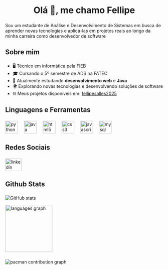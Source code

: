 <h1 align="center">Olá 👋, me chamo Fellipe</h1>

###

<p align="left">Sou um estudante de Análise e Desenvolvimento de Sistemas em busca de aprender novas tecnologias e aplicá-las em projetos reais ao longo da minha carreira como desenvolvedor de software</p>

###

<h2 align="left">Sobre mim</h2>

###

- 🖥️ Técnico em informática pela FIEB 
- 🎓 Cursando o 5º semestre de ADS na FATEC
- 📖 Atualmente estudando **desenvolvimento web** e **Java**
- 🌍 Explorando novas tecnologias e desenvolvendo soluções de software
- 🌐 Meus projetos disponíveis em: [fellipesalles2025](https://github.com/fellipesalles2025?tab=repositories)

###

<h2 align="left">Linguagens e Ferramentas</h2>

###

<div align="left">
  <img src="https://cdn.jsdelivr.net/gh/devicons/devicon/icons/python/python-original.svg" height="40" alt="python logo"  />
  <img width="12" />
  <img src="https://cdn.jsdelivr.net/gh/devicons/devicon/icons/java/java-original.svg" height="40" alt="java logo"  />
  <img width="12" />
  <img src="https://cdn.jsdelivr.net/gh/devicons/devicon/icons/html5/html5-original.svg" height="40" alt="html5 logo"  />
  <img width="12" />
  <img src="https://cdn.jsdelivr.net/gh/devicons/devicon/icons/css3/css3-original.svg" height="40" alt="css3 logo"  />
  <img width="12" />
  <img src="https://cdn.jsdelivr.net/gh/devicons/devicon/icons/javascript/javascript-original.svg" height="40" alt="javascript logo"  />
  <img width="12" />
  <img src="https://cdn.jsdelivr.net/gh/devicons/devicon/icons/mysql/mysql-original.svg" height="40" alt="mysql logo"  />
</div>

###

<h2 align="left">Redes Sociais</h2>

###

<div align="left">
  <a href="https://www.linkedin.com/in/fellipe-salles/" target="_blank">
    <img src="https://raw.githubusercontent.com/maurodesouza/profile-readme-generator/master/src/assets/icons/social/linkedin/default.svg" width="52" height="40" alt="linkedin logo"  />
  </a>
</div>

###

<h2 align="left">Github Stats</h2>

###

  ![GitHub stats](https://github-readme-stats.vercel.app/api?username=fellipesalles2025&hide_title=false&hide_rank=false&show_icons=true&include_all_commits=true&count_private=true&disable_animations=false&theme=gotham&locale=pt-br&hide_border=false&order=1)
  
  <img src="https://github-readme-stats.vercel.app/api/top-langs?username=fellipesalles2025&locale=en&hide_title=false&layout=compact&card_width=320&langs_count=5&theme=gotham&hide_border=false&order=2" height="150" alt="languages graph"  />


###

<picture>
  <source media="(prefers-color-scheme: dark)" srcset="https://raw.githubusercontent.com/fellipesalles2025/fellipesalles2025/output/pacman-contribution-graph-dark.svg">
  <source media="(prefers-color-scheme: light)" srcset="https://raw.githubusercontent.com/fellipesalles2025/fellipesalles2025/output/pacman-contribution-graph.svg">
  <img alt="pacman contribution graph" src="https://raw.githubusercontent.com/fellipesalles2025/fellipesalles2025/output/pacman-contribution-graph.svg">
</picture>

###
